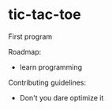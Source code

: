 # tic-tac-toe
First program

Roadmap:
- learn programming

Contributing guidelines:
- Don't you dare optimize it
